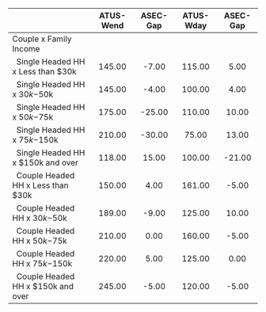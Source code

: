 
|                      |    ATUS-Wend |     ASEC-Gap |    ATUS-Wday |     ASEC-Gap |
| -------------------- | :----------: | :----------: | :----------: | :----------: |
| Couple x Family Income |              |              |              |              |
| &nbsp;&nbsp;Single Headed HH x Less than $30k |       145.00 |        -7.00 |       115.00 |         5.00 |
| &nbsp;&nbsp;Single Headed HH x $30k-$50k |       145.00 |        -4.00 |       100.00 |         4.00 |
| &nbsp;&nbsp;Single Headed HH x $50k-$75k |       175.00 |       -25.00 |       110.00 |        10.00 |
| &nbsp;&nbsp;Single Headed HH x $75k-$150k |       210.00 |       -30.00 |        75.00 |        13.00 |
| &nbsp;&nbsp;Single Headed HH x $150k and over |       118.00 |        15.00 |       100.00 |       -21.00 |
| &nbsp;&nbsp;Couple Headed HH x Less than $30k |       150.00 |         4.00 |       161.00 |        -5.00 |
| &nbsp;&nbsp;Couple Headed HH x $30k-$50k |       189.00 |        -9.00 |       125.00 |        10.00 |
| &nbsp;&nbsp;Couple Headed HH x $50k-$75k |       210.00 |         0.00 |       160.00 |        -5.00 |
| &nbsp;&nbsp;Couple Headed HH x $75k-$150k |       220.00 |         5.00 |       125.00 |         0.00 |
| &nbsp;&nbsp;Couple Headed HH x $150k and over |       245.00 |        -5.00 |       120.00 |        -5.00 |

